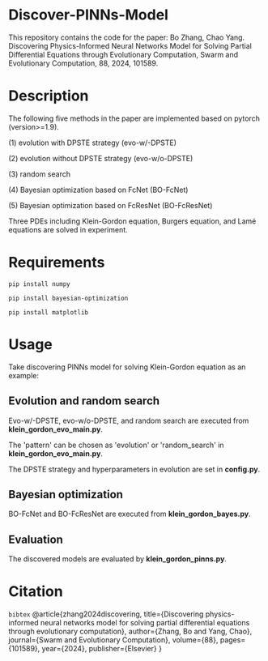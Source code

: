 # Discover-PINNs-Model
This repository contains the code for the paper: Bo Zhang, Chao Yang. Discovering Physics-Informed Neural Networks Model for Solving Partial Differential Equations through Evolutionary Computation, Swarm and Evolutionary Computation, 88, 2024, 101589.


# Description 

The following five methods in the paper are implemented based on pytorch (version>=1.9).

(1) evolution with DPSTE strategy (evo-w/-DPSTE)

(2) evolution without DPSTE strategy (evo-w/o-DPSTE)

(3) random search

(4) Bayesian optimization based on FcNet (BO-FcNet) 

(5) Bayesian optimization based on FcResNet (BO-FcResNet)

Three PDEs including Klein-Gordon equation, Burgers equation, and Lamé equations are solved in experiment. 



# Requirements

`pip install numpy`

`pip install bayesian-optimization`

`pip install matplotlib`



# Usage

Take discovering PINNs model for solving Klein-Gordon equation as an example: 

## Evolution and random search 

Evo-w/-DPSTE, evo-w/o-DPSTE, and random search are executed from **klein_gordon_evo_main.py**. 

The 'pattern' can be chosen as 'evolution' or 'random_search' in **klein_gordon_evo_main.py**.

The DPSTE strategy and hyperparameters in evolution are set in **config.py**.

## Bayesian optimization

BO-FcNet and BO-FcResNet are executed from **klein_gordon_bayes.py**.

## Evaluation

The discovered models are evaluated by **klein_gordon_pinns.py**.



# Citation
```bibtex```
@article{zhang2024discovering,
  title={Discovering physics-informed neural networks model for solving partial differential equations through evolutionary computation},
  author={Zhang, Bo and Yang, Chao},
  journal={Swarm and Evolutionary Computation},
  volume={88},
  pages={101589},
  year={2024},
  publisher={Elsevier}
}

